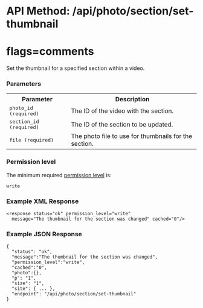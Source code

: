 # API Method: /api/photo/section/set-thumbnail
# flags=comments

Set the thumbnail for a specified section within a video.

### Parameters

<table class="pretty">
  <tr><th>Parameter</th><th>Description</th></tr>
  <tr>
    <td>
      <tt>photo_id (required)</tt>
    </td>
    <td>
      The ID of the video with the section.
    </td>
  </tr>

  <tr>
    <td>
      <tt>section_id (required)</tt>
    </td>
    <td>
      The ID of the section to be updated.
    </td>
  </tr>

  <tr>
    <td>
      <tt>file (required)</tt>
    </td>
    <td>
      The photo file to use for thumbnails for the section.
    </td>
  </tr>
</table>    

### Permission level 

The minimum required [permission level](index#permission-level) is:

    write


### Example XML Response

    <response status="ok" permission_level="write" 
      message="The thumbnail for the section was changed" cached="0"/>

    
### Example JSON Response

    {
      "status": "ok", 
      "message":"The thumbnail for the section was changed",
      "permission_level":"write",
      "cached":"0",
      "photo":{},
      "p": "1",
      "size": "1",
      "site": { ... },
      "endpoint": "/api/photo/section/set-thumbnail"
    }

